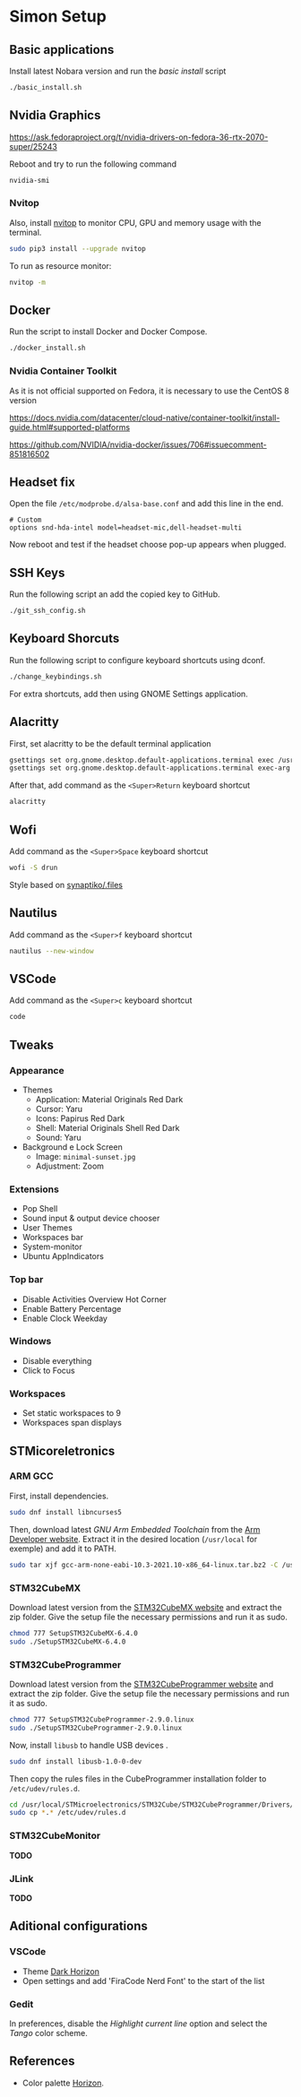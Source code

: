 # Simon Setup

## Basic applications

Install latest Nobara version and run the *basic install* script

```bash
./basic_install.sh
```

## Nvidia Graphics

https://ask.fedoraproject.org/t/nvidia-drivers-on-fedora-36-rtx-2070-super/25243

Reboot and try to run the following command

```bash
nvidia-smi
```

### Nvitop

Also, install [nvitop](https://github.com/XuehaiPan/nvitop) to monitor CPU, GPU and memory usage with the terminal.

```bash
sudo pip3 install --upgrade nvitop
```

To run as resource monitor:

```bash
nvitop -m
```

## Docker

Run the script to install Docker and Docker Compose.

```bash
./docker_install.sh
```

### Nvidia Container Toolkit

As it is not official supported on Fedora, it is necessary to use the CentOS 8 version

https://docs.nvidia.com/datacenter/cloud-native/container-toolkit/install-guide.html#supported-platforms

https://github.com/NVIDIA/nvidia-docker/issues/706#issuecomment-851816502

## Headset fix

Open the file `/etc/modprobe.d/alsa-base.conf` and add this line in the end.

```
# Custom
options snd-hda-intel model=headset-mic,dell-headset-multi
```

Now reboot and test if the headset choose pop-up appears when plugged.

## SSH Keys

Run the following script an add the copied key to GitHub.

```bash
./git_ssh_config.sh
```

## Keyboard Shorcuts

Run the following script to configure keyboard shortcuts using dconf.

```bash
./change_keybindings.sh
```

For extra shortcuts, add then using GNOME Settings application.

## Alacritty

First, set alacritty to be the default terminal application

```bash
gsettings set org.gnome.desktop.default-applications.terminal exec /usr/bin/alacritty
gsettings set org.gnome.desktop.default-applications.terminal exec-arg "-x"
```

After that, add command as the `<Super>Return` keyboard shortcut

```bash
alacritty
```

## Wofi

Add command as the `<Super>Space` keyboard shortcut

```bash
wofi -S drun
```

Style based on [synaptiko/.files](https://github.com/synaptiko/.files/blob/master/wofi/style.css)

## Nautilus

Add command as the `<Super>f` keyboard shortcut

```bash
nautilus --new-window
```

## VSCode

Add command as the `<Super>c` keyboard shortcut

```bash
code
```

## Tweaks

### Appearance

- Themes
    - Application: Material Originals Red Dark
    - Cursor: Yaru
    - Icons: Papirus Red Dark
    - Shell: Material Originals Shell Red Dark
    - Sound: Yaru
- Background e Lock Screen
    - Image: `minimal-sunset.jpg`
    - Adjustment: Zoom

### Extensions

- Pop Shell
- Sound input & output device chooser
- User Themes
- Workspaces bar
- System-monitor
- Ubuntu AppIndicators

### Top bar

- Disable Activities Overview Hot Corner
- Enable Battery Percentage
- Enable Clock Weekday

### Windows

- Disable everything
- Click to Focus

### Workspaces

- Set static workspaces to 9
- Workspaces span displays

## STMicoreletronics

### ARM GCC

First, install dependencies.

```bash
sudo dnf install libncurses5
```

Then, download latest *GNU Arm Embedded Toolchain* from the [Arm Developer website](https://developer.arm.com/tools-and-software/open-source-software/developer-tools/gnu-toolchain/gnu-rm/downloads). Extract it in the desired location (`/usr/local` for exemple) and add it to PATH.

```bash
sudo tar xjf gcc-arm-none-eabi-10.3-2021.10-x86_64-linux.tar.bz2 -C /usr/local
```

### STM32CubeMX

Download latest version from the [STM32CubeMX website](https://www.st.com/b/en/development-tools/stm32cubemx.html) and extract the zip folder. Give the setup file the necessary permissions and run it as sudo.

```bash
chmod 777 SetupSTM32CubeMX-6.4.0
sudo ./SetupSTM32CubeMX-6.4.0
```

### STM32CubeProgrammer

Download latest version from the [STM32CubeProgrammer website](https://www.st.com/en/development-tools/stm32cubeprog.html) and extract the zip folder. Give the setup file the necessary permissions and run it as sudo.

```bash
chmod 777 SetupSTM32CubeProgrammer-2.9.0.linux
sudo ./SetupSTM32CubeProgrammer-2.9.0.linux
```

Now, install `libusb` to handle USB devices .

```bash
sudo dnf install libusb-1.0-0-dev
```

Then copy the rules files in the CubeProgrammer installation folder to `/etc/udev/rules.d`.

```bash
cd /usr/local/STMicroelectronics/STM32Cube/STM32CubeProgrammer/Drivers/rules/
sudo cp *.* /etc/udev/rules.d
```

### STM32CubeMonitor

**TODO**

### JLink

**TODO**

## Aditional configurations

### VSCode

- Theme [Dark Horizon](https://github.com/mcagampan/dark-horizon)
- Open settings and add 'FiraCode Nerd Font' to the start of the list

### Gedit

In preferences, disable the *Highlight current line* option and select the *Tango* color scheme.

## References

- Color palette [Horizon](https://horizontheme.netlify.app/).